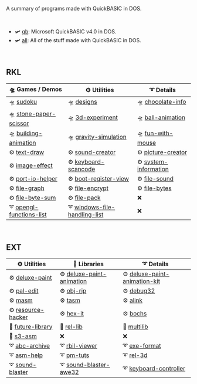 A summary of programs made with QuickBASIC in DOS.

<br>

- 🛩️ [qb](https://qb40.github.io/qb/): Microsoft QuickBASIC v4.0 in DOS.
- 🛩️ [all](https://qb40.github.io/all/): All of the stuff made with QuickBASIC in DOS.

<br>


## RKL

| 🛸 Games / Demos           | ⚙️ Utilities                    | ➰ Details              |
| ------------------------- | ------------------------------ | ---------------------- |
| 🛸 [sudoku]                | 🛸 [designs]                    | 🛸 [chocolate-info]     |
| 🛸 [stone-paper-scissor]   | 🛸 [3d-experiment]              | 🛸 [ball-animation]     |
| 🛸 [building-animation]    | 🛸 [gravity-simulation]         | 🛸 [fun-with-mouse]     |
| ⚙️ [text-draw]             | ⚙️ [sound-creator]              | ⚙️ [picture-creator]    |
| ⚙️ [image-effect]          | ⚙️ [keyboard-scancode]          | ⚙️ [system-information] |
| ⚙️ [port-io-helper]        | ⚙️ [boot-register-view]         | ⚙️ [file-sound]         |
| ⚙️ [file-graph]            | ⚙️ [file-encrypt]               | ⚙️ [file-bytes]         |
| ⚙️ [file-byte-sum]         | ⚙️ [file-pack]                  | ❌                      |
| ➰ [opengl-functions-list] | ➰ [windows-file-handling-list] | ❌                      |

[sudoku]: https://qb40.github.io/sudoku/
[designs]: https://qb40.github.io/designs/
[chocolate-info]: https://qb40.github.io/chocolate-info/
[stone-paper-scissor]: https://qb40.github.io/stone-paper-scissor/
[3d-experiment]: https://qb40.github.io/3d-experiment/
[ball-animation]: https://qb40.github.io/ball-animation/
[building-animation]: https://qb40.github.io/building-animation/
[gravity-simulation]: https://qb40.github.io/gravity-simulation/
[fun-with-mouse]: https://qb40.github.io/fun-with-mouse/

[text-draw]: https://qb40.github.io/text-draw/
[sound-creator]: https://qb40.github.io/sound-creator/
[picture-creator]: https://qb40.github.io/picture-creator/
[image-effect]: https://qb40.github.io/image-effect/
[keyboard-scancode]: https://qb40.github.io/keyboard-scancode/
[system-information]: https://qb40.github.io/system-information/
[port-io-helper]: https://qb40.github.io/port-io-helper/
[boot-register-view]: https://qb40.github.io/boot-register-view/
[file-sound]: https://qb40.github.io/file-sound/
[file-graph]: https://qb40.github.io/file-graph/
[file-encrypt]: https://qb40.github.io/file-encrypt/
[file-bytes]: https://qb40.github.io/file-bytes/
[file-byte-sum]: https://qb40.github.io/file-byte-sum/
[file-pack]: https://qb40.github.io/file-pack/

[opengl-functions-list]: https://qb40.github.io/opengl-functions-list/
[windows-file-handling-list]: https://qb40.github.io/windows-file-handling-list/

<br>


## EXT

| ⚙️ Utilities         | 🧷 Libraries                | ➰ Details                      |
| ------------------- | -------------------------- | ------------------------------ |
| ⚙️ [deluxe-paint]    | ⚙️ [deluxe-paint-animation] | ⚙️ [deluxe-paint-animation-kit] |
| ⚙️ [pal-edit]        | ⚙️ [obj-rip]                | ⚙️ [debug32]                    |
| ⚙️ [masm]            | ⚙️ [tasm]                   | ⚙️ [alink]                      |
| ⚙️ [resource-hacker] | ⚙️ [hex-it]                 | ⚙️ [bochs]                      |
| 🧷 [future-library]  | 🧷 [rel-lib]                | 🧷 [multilib]                   |
| 🧷 [s3-asm]          | ❌                          | ❌                              |
| ➰ [abc-archive]     | ➰ [rbil-viewer]            | ➰ [exe-format]                 |
| ➰ [asm-help]        | ➰ [pm-tuts]                | ➰ [rel-3d]                     |
| ➰ [sound-blaster]   | ➰ [sound-blaster-awe32]    | ➰ [keyboard-controller]        |

[deluxe-paint]: https://qb40.github.io/deluxe-paint/
[deluxe-paint-animation]: https://qb40.github.io/deluxe-paint-animation/
[deluxe-paint-animation-kit]: https://qb40.github.io/deluxe-paint-animation-kit/
[pal-edit]: https://qb40.github.io/pal-edit/
[obj-rip]: https://qb40.github.io/obj-rip/
[debug32]: https://qb40.github.io/debug32/
[masm]: https://qb40.github.io/masm/
[tasm]: https://qb40.github.io/tasm/
[alink]: https://qb40.github.io/alink/
[resource-hacker]: https://qb40.github.io/resource-hacker/
[hex-it]: https://qb40.github.io/hex-it/
[bochs]: https://qb40.github.io/bochs/

[future-library]: https://qb40.github.io/future-library/
[rel-lib]: https://qb40.github.io/rel-lib/
[multilib]: https://qb40.github.io/multilib/
[s3-asm]: https://qb40.github.io/s3-asm/

[abc-archive]: https://qb40.github.io/abc-archive/
[rbil-viewer]: https://qb40.github.io/rbil-viewer/
[exe-format]: https://qb40.github.io/exe-format/
[asm-help]: https://qb40.github.io/asm-help/
[pm-tuts]: https://qb40.github.io/pm-tuts/
[rel-3d]: https://qb40.github.io/rel-3d/
[sound-blaster]: https://qb40.github.io/sound-blaster/
[sound-blaster-awe32]: https://qb40.github.io/sound-blaster-awe32/
[keyboard-controller]: https://qb40.github.io/keyboard-controller/
